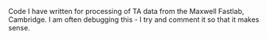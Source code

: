 Code I have written for processing of TA data from the Maxwell Fastlab, Cambridge.
I am often debugging this - I try and comment it so that it makes sense.
